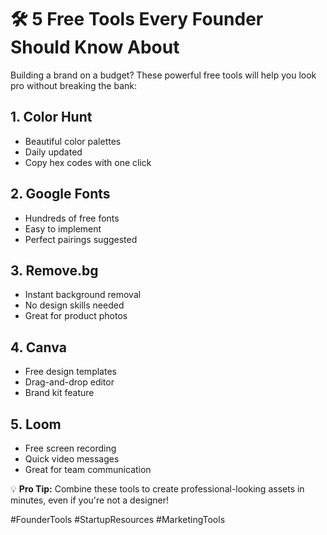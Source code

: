 # 🛠️ 5 Free Tools Every Founder Should Know About

Building a brand on a budget? These powerful free tools will help you look pro without breaking the bank:

## 1. Color Hunt
- Beautiful color palettes
- Daily updated
- Copy hex codes with one click

## 2. Google Fonts
- Hundreds of free fonts
- Easy to implement
- Perfect pairings suggested

## 3. Remove.bg
- Instant background removal
- No design skills needed
- Great for product photos

## 4. Canva
- Free design templates
- Drag-and-drop editor
- Brand kit feature

## 5. Loom
- Free screen recording
- Quick video messages
- Great for team communication

💡 **Pro Tip:** Combine these tools to create professional-looking assets in minutes, even if you're not a designer!

#FounderTools #StartupResources #MarketingTools
